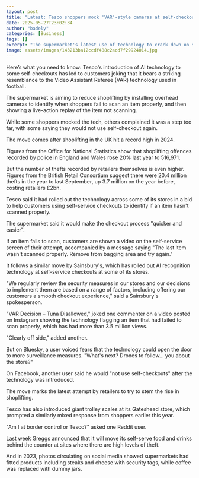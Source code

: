 ```yaml
---
layout: post
title: "Latest: Tesco shoppers mock 'VAR'-style cameras at self-checkout"
date: 2025-05-27T23:02:34
author: "badely"
categories: [Business]
tags: []
excerpt: "The supermarket's latest use of technology to crack down on shoplifting has led to both jokes and complaints."
image: assets/images/143213ba12ccdf488c2acd7f29924014.jpg
---
```


Here’s what you need to know: Tesco's introduction of AI technology to some self-checkouts has led to customers joking that it bears a striking resemblance to the Video Assistant Referee (VAR) technology used in football.

The supermarket is aiming to reduce shoplifting by installing overhead cameras to identify when shoppers fail to scan an item properly, and then showing a live-action replay of the item not scanning.

While some shoppers mocked the tech, others complained it was a step too far, with some saying they would not use self-checkout again.

The move comes after shoplifting in the UK hit a record high in 2024.

Figures from the Office for National Statistics show that shoplifting offences recorded by police in England and Wales rose 20% last year to 516,971.

But the number of thefts recorded by retailers themselves is even higher. Figures from the British Retail Consortium  suggest there were 20.4 million thefts in the year to last September, up 3.7 million on the year before, costing retailers £2bn.

Tesco said it had rolled out the technology across some of its stores in a bid to help customers using self-service checkouts to identify if an item hasn't scanned properly.

The supermarket said it would make the checkout process "quicker and easier".

If an item fails to scan, customers are shown a video on the self-service screen of their attempt, accompanied by a message saying "The last item wasn't scanned properly. Remove from bagging area and try again."

It follows a similar move by Sainsbury's, which has rolled out AI recognition technology at self-service checkouts at some of its stores.

"We regularly review the security measures in our stores and our decisions to implement them are based on a range of factors, including offering our customers a smooth checkout experience," said a Sainsbury's spokesperson.

"VAR Decision – Tuna Disallowed," joked one commenter on a video posted on Instagram showing the technology flagging an item that had failed to scan properly, which has had more than 3.5 million views. 

"Clearly off side," added another.

But on Bluesky, a user voiced fears that the technology could open the door to more surveillance measures. "What's next? Drones to follow… you about the store?" 

On Facebook, another user said he would "not use self-checkouts" after the technology was introduced.

The move marks the latest attempt by retailers to try to stem the rise in shoplifting.

Tesco has also introduced giant trolley scales at its Gateshead store, which prompted a similarly mixed response from shoppers earlier this year.

"Am I at border control or Tesco?" asked one Reddit user.

Last week Greggs announced that it will move its self-serve food and drinks behind the counter at sites where there are high levels of theft. 

And in 2023, photos circulating on social media showed supermarkets had fitted products including steaks and cheese with security tags, while coffee was replaced with dummy jars. 

